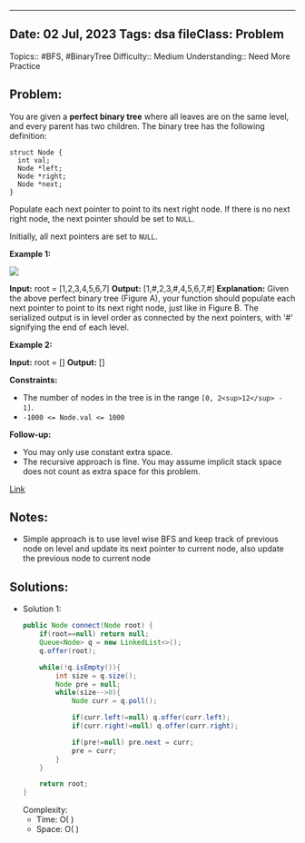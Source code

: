 
---
Date: 02 Jul, 2023
Tags: dsa
fileClass: Problem
---
Topics:: #BFS, #BinaryTree
Difficulty::  Medium
Understanding:: Need More Practice
## Problem: 
 You are given a **perfect binary tree** where all leaves are on the same level, and every parent has two children. The binary tree has the following definition:

	struct Node {
	  int val;
	  Node *left;
	  Node *right;
	  Node *next;
	}

Populate each next pointer to point to its next right node. If there is no next right node, the next pointer should be set to `NULL`.

Initially, all next pointers are set to `NULL`.

**Example 1:**

![](https://assets.leetcode.com/uploads/2019/02/14/116_sample.png)

**Input:** root = \[1,2,3,4,5,6,7\]
**Output:** \[1,#,2,3,#,4,5,6,7,#\]
**Explanation:** Given the above perfect binary tree (Figure A), your function should populate each next pointer to point to its next right node, just like in Figure B. The serialized output is in level order as connected by the next pointers, with '#' signifying the end of each level.

**Example 2:**

**Input:** root = \[\]
**Output:** \[\]

**Constraints:**

- The number of nodes in the tree is in the range `[0, 2<sup>12</sup> - 1]`.
- `-1000 <= Node.val <= 1000`

**Follow-up:**

- You may only use constant extra space.
- The recursive approach is fine. You may assume implicit stack space does not count as extra space for this problem.

[Link]( https://leetcode.com/problems/populating-next-right-pointers-in-each-node/)

## Notes: 
- Simple approach is to use level wise BFS and keep track of previous node on level and update its next pointer to current node, also update the previous node to current node

## Solutions: 

- Solution 1: 
	```java
	public Node connect(Node root) {
        if(root==null) return null;
        Queue<Node> q = new LinkedList<>();
        q.offer(root);

        while(!q.isEmpty()){
            int size = q.size();
            Node pre = null;
            while(size-->0){
                Node curr = q.poll();

                if(curr.left!=null) q.offer(curr.left);
                if(curr.right!=null) q.offer(curr.right);

                if(pre!=null) pre.next = curr;
                pre = curr;
            }
        }

        return root;
    }
	
	```
	Complexity: 
	- Time: O( )
	- Space: O( )

